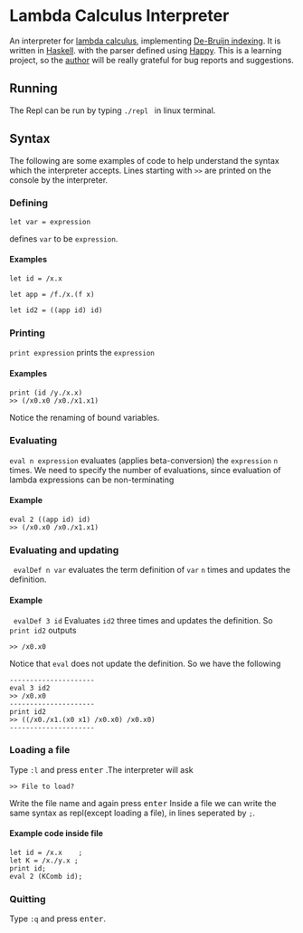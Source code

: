 # Lambda Calculus Interpreter

An interpreter for [lambda calculus](https://en.wikipedia.org/wiki/Lambda_calculus),
implementing
[De-Bruijn indexing](https://en.wikipedia.org/wiki/De_Bruijn_index).
It is written in [Haskell](https://www.haskell.org/).
with the parser defined using
[Happy](https://www.haskell.org/happy/).
This is a learning project,
so the [author](mailto:arkasparko@gmail.com)
will be really grateful
for bug reports and suggestions.

## Running
The Repl can be run by typing
```./repl ```
in linux terminal. 

## Syntax

The following are some examples of code
to help understand the syntax which
the interpreter accepts.
Lines starting with ``` >> ``` are
printed on the console
by the interpreter.

### Defining

``` let var = expression ```

defines ```var``` to be ```expression```.
#### Examples

``` let id = /x.x ```

``` let app = /f./x.(f x) ```

``` let id2 = ((app id) id) ```

### Printing
``` print expression ``` prints the ```expression```

#### Examples

```
print (id /y./x.x)
>> (/x0.x0 /x0./x1.x1)
```

Notice the renaming of bound variables.

### Evaluating
``` eval n expression ``` evaluates
(applies beta-conversion)
the ```expression``` ```n``` times.
We need to specify the number of evaluations, since evaluation of lambda expressions
can be non-terminating

#### Example

```
eval 2 ((app id) id) 
>> (/x0.x0 /x0./x1.x1)
```
### Evaluating and updating

``` evalDef n var```
evaluates the term definition of ```var```
```n``` times and updates the definition.

#### Example

``` evalDef 3 id```
Evaluates ``` id2 ``` three times and
updates the definition. So ```print id2```
outputs

```>> /x0.x0```

Notice that ```eval``` does not update the definition. So we have the following
```
---------------------
eval 3 id2
>> /x0.x0
---------------------
print id2
>> ((/x0./x1.(x0 x1) /x0.x0) /x0.x0)
---------------------
```


### Loading a file 
Type ```:l``` and press <kbd>enter</kbd>
.The interpreter will ask

```>> File to load?```

Write the file name and again
press <kbd>enter</kbd>
Inside a file we can write the same
syntax as repl(except loading a file),
in lines seperated by ```;```.

#### Example code inside file
```
let id = /x.x    ;
let K = /x./y.x ;
print id;
eval 2 (KComb id);
``` 

### Quitting
Type ```:q``` and press <kbd>enter</kbd>.
